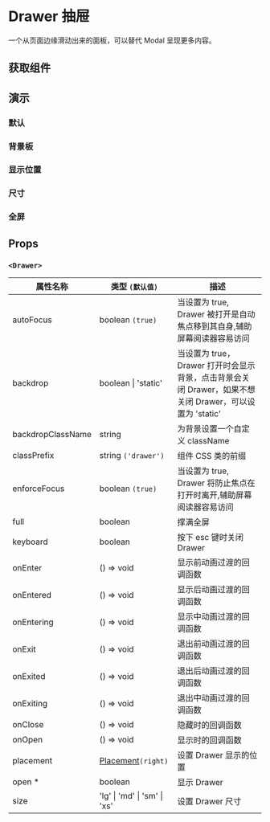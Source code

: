 # Drawer 抽屉

一个从页面边缘滑动出来的面板，可以替代 Modal 呈现更多内容。

## 获取组件

<!--{include:(components/drawer/fragments/import.md)}-->

## 演示

### 默认

<!--{include:`basic.md`}-->

### 背景板

<!--{include:`backdrop.md`}-->

### 显示位置

<!--{include:`placement.md`}-->

### 尺寸

<!--{include:`size.md`}-->

### 全屏

<!--{include:`full.md`}-->

## Props

### `<Drawer>`

| 属性名称          | 类型 `(默认值)`                               | 描述                                                                                                    |
| ----------------- | --------------------------------------------- | ------------------------------------------------------------------------------------------------------- |
| autoFocus         | boolean `(true)`                              | 当设置为 true, Drawer 被打开是自动焦点移到其自身,辅助屏幕阅读器容易访问                                 |
| backdrop          | boolean &#124; 'static'                       | 当设置为 true，Drawer 打开时会显示背景，点击背景会关闭 Drawer，如果不想关闭 Drawer，可以设置为 'static' |
| backdropClassName | string                                        | 为背景设置一个自定义 className                                                                          |
| classPrefix       | string `('drawer')`                           | 组件 CSS 类的前缀                                                                                       |
| enforceFocus      | boolean `(true)`                              | 当设置为 true, Drawer 将防止焦点在打开时离开,辅助屏幕阅读器容易访问                                     |
| full              | boolean                                       | 撑满全屏                                                                                                |
| keyboard          | boolean                                       | 按下 esc 键时关闭 Drawer                                                                                |
| onEnter           | () => void                                    | 显示前动画过渡的回调函数                                                                                |
| onEntered         | () => void                                    | 显示后动画过渡的回调函数                                                                                |
| onEntering        | () => void                                    | 显示中动画过渡的回调函数                                                                                |
| onExit            | () => void                                    | 退出前动画过渡的回调函数                                                                                |
| onExited          | () => void                                    | 退出后动画过渡的回调函数                                                                                |
| onExiting         | () => void                                    | 退出中动画过渡的回调函数                                                                                |
| onClose           | () => void                                    | 隐藏时的回调函数                                                                                        |
| onOpen            | () => void                                    | 显示时的回调函数                                                                                        |
| placement         | [Placement](#code-ts-placement-code)`(right)` | 设置 Drawer 显示的位置                                                                                  |
| open \*           | boolean                                       | 显示 Drawer                                                                                             |
| size              | 'lg' &#124; 'md' &#124; 'sm' &#124; 'xs'      | 设置 Drawer 尺寸                                                                                        |

<!--{include:(_common/types/placement4.md)}-->
